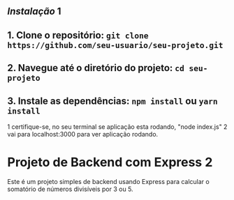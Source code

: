 ##  *Instalação*  1

## 1. Clone o repositório: `git clone https://github.com/seu-usuario/seu-projeto.git`
## 2. Navegue até o diretório do projeto: `cd seu-projeto`
## 3. Instale as dependências: `npm install` ou `yarn install`


1 certifique-se, no seu terminal se aplicação esta rodando, "node index.js"
2 vai para localhost:3000 para ver aplicação rodando.




   # Projeto de Backend com Express  2

Este é um projeto simples de backend usando Express para calcular o somatório de números divisíveis por 3 ou 5.


